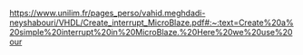 https://www.unilim.fr/pages_perso/vahid.meghdadi-neyshabouri/VHDL/Create_interrupt_MicroBlaze.pdf#:~:text=Create%20a%20simple%20interrupt%20in%20MicroBlaze.%20Here%20we%20use%20our
